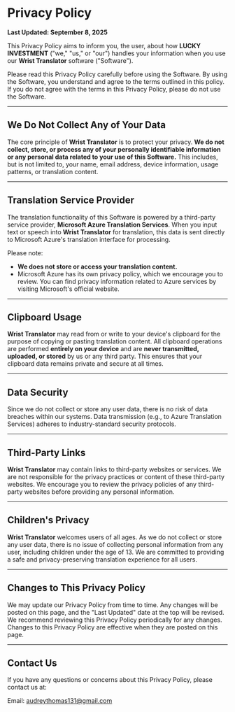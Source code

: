 # Privacy Policy

**Last Updated: September 8, 2025**

This Privacy Policy aims to inform you, the user, about how **LUCKY INVESTMENT** ("we," "us," or "our") handles your information when you use our **Wrist Translator** software ("Software").

Please read this Privacy Policy carefully before using the Software. By using the Software, you understand and agree to the terms outlined in this policy. If you do not agree with the terms in this Privacy Policy, please do not use the Software.

---

## We Do Not Collect Any of Your Data

The core principle of **Wrist Translator** is to protect your privacy. **We do not collect, store, or process any of your personally identifiable information or any personal data related to your use of this Software.** This includes, but is not limited to, your name, email address, device information, usage patterns, or translation content.

---

## Translation Service Provider

The translation functionality of this Software is powered by a third-party service provider, **Microsoft Azure Translation Services**. When you input text or speech into **Wrist Translator** for translation, this data is sent directly to Microsoft Azure's translation interface for processing.

Please note:

* **We does not store or access your translation content.**
* Microsoft Azure has its own privacy policy, which we encourage you to review. You can find privacy information related to Azure services by visiting Microsoft's official website.

---

## Clipboard Usage

**Wrist Translator** may read from or write to your device's clipboard for the purpose of copying or pasting translation content. All clipboard operations are performed **entirely on your device** and are **never transmitted, uploaded, or stored** by us or any third party. This ensures that your clipboard data remains private and secure at all times.

---

## Data Security

Since we do not collect or store any user data, there is no risk of data breaches within our systems. Data transmission (e.g., to Azure Translation Services) adheres to industry-standard security protocols.

---

## Third-Party Links

**Wrist Translator** may contain links to third-party websites or services. We are not responsible for the privacy practices or content of these third-party websites. We encourage you to review the privacy policies of any third-party websites before providing any personal information.

---

## Children's Privacy

**Wrist Translator** welcomes users of all ages. As we do not collect or store any user data, there is no issue of collecting personal information from any user, including children under the age of 13. We are committed to providing a safe and privacy-preserving translation experience for all users.

---

## Changes to This Privacy Policy

We may update our Privacy Policy from time to time. Any changes will be posted on this page, and the "Last Updated" date at the top will be revised. We recommend reviewing this Privacy Policy periodically for any changes. Changes to this Privacy Policy are effective when they are posted on this page.

---

## Contact Us

If you have any questions or concerns about this Privacy Policy, please contact us at:

Email: audreythomas131@gmail.com
